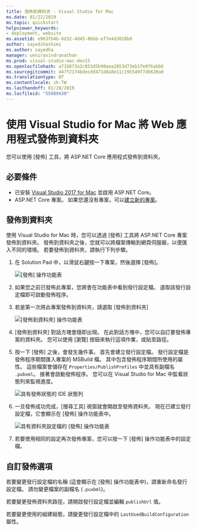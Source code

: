 ```yaml
---
title: 發佈到資料夾 - Visual Studio for Mac
ms.date: 01/22/2019
ms.topic: quickstart
helpviewer_keywords:
- deployment, website
ms.assetid: e963fb4b-6d32-4d45-86bb-ef7e4d3028b0
author: sayedihashimi
ms.author: sayedha
manager: unniravindranathan
ms.prod: visual-studio-mac-dev15
ms.openlocfilehash: a71b873a2c853d5b90aea2853d73eb1fe8f6abb6
ms.sourcegitcommit: 447f2174bdecdd471d8a8e11c19554977db620a0
ms.translationtype: HT
ms.contentlocale: zh-TW
ms.lasthandoff: 01/28/2019
ms.locfileid: "55089430"
---
```

# <a name="publish-a-web-app-to-a-folder-using-visual-studio-for-mac"></a>使用 Visual Studio for Mac 將 Web 應用程式發佈到資料夾

您可以使用 [發佈] 工具，將 ASP.NET Core 應用程式發佈到資料夾。

## <a name="prerequisites"></a>必要條件

 - 已安裝 [Visual Studio 2017 for Mac](https://visualstudio.microsoft.com/downloads/?utm_medium=microsoft&utm_source=docs.microsoft.com&utm_campaign=button+cta&utm_content=download+vs4mac2017) 並啟用 ASP.NET Core。
 - ASP.NET Core 專案。 如果您還沒有專案，可以[建立新的專案](https://docs.microsoft.com/visualstudio/mac/create-new-projects?view=vsmac-2017)。

## <a name="publish-to-folder"></a>發佈到資料夾

使用 Visual Studio for Mac 時，您可以透過 [發佈] 工具將 ASP.NET Core 專案發佈到資料夾。 發佈到資料夾之後，您就可以將檔案傳輸到網頁伺服器，以便匯入不同的環境。 若要發佈到資料夾，請執行下列步驟。

 1. 在 Solution Pad 中，以滑鼠右鍵按一下專案，然後選擇 [發佈]。

    ![[發佈] 操作功能表](media/publish-context-menu.png)

 2. 如果您之前已發佈此專案，您將會在功能表中看到發行設定檔。 選取該發行設定檔即可啟動發佈程序。

 3. 若是第一次將此專案發佈到資料夾，請選取 [發佈到資料夾]

    ![[發佈到資料夾] 操作功能表](media/publish-to-folder-context-menu.png)

 4. [發佈到資料夾] 對話方塊會隨即出現。 在此對話方塊中，您可以自訂要發佈專案的資料夾。 您可以使用 [瀏覽] 按鈕來執行這項作業，或貼至路徑。

 5. 按一下 [發佈] 之後，會發生幾件事。 首先會建立發行設定檔。 發行設定檔是發佈程序期間匯入專案的 MSBuild 檔。 其中包含發佈程序期間所使用的屬性。 這些檔案會儲存在 `Properties/PublishProfiles` 中並具有副檔名 `.pubxml`。 接著會啟動發佈程序。 您可以在 Visual Studio for Mac 中監看狀態列來監視進度。

    ![具有發佈狀態的 IDE 狀態列](media/publish-to-folder-status-bar.png)

 6. 一旦發佈成功完成，[搜尋工具] 視窗就會開啟至發佈資料夾。 現在已建立發行設定檔，它會顯示在 [發佈] 操作功能表中。

    ![具有資料夾設定檔的 [發佈] 操作功能表](media/publish-context-menu-with-folder-profile.png)

 7. 若要使用相同的設定再次發佈專案，您可以按一下 [發佈] 操作功能表中的設定檔。

## <a name="customize-publish-options"></a>自訂發佈選項

若要變更發行設定檔的名稱 (這會顯示在 [發佈] 操作功能表中)，請重新命名發行設定檔。 請勿變更檔案的副檔名 (`.puxbml`)。

若要變更發佈資料夾路徑，請開啟發行設定檔並編輯 `publishUrl` 值。

若要變更使用的組建組態，請變更發行設定檔中的 `LastUsedBuildConfiguration` 屬性。